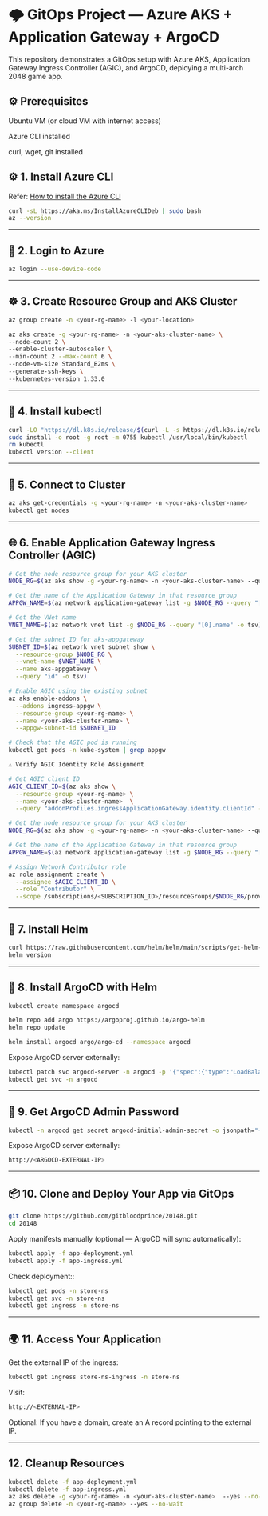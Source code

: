 # 🌩️ GitOps Project — Azure AKS + Application Gateway + ArgoCD

This repository demonstrates a GitOps setup with Azure AKS, Application Gateway Ingress Controller (AGIC), and ArgoCD, deploying a multi-arch 2048 game app.

## ⚙️ Prerequisites

Ubuntu VM (or cloud VM with internet access)

Azure CLI installed

curl, wget, git installed

## ⚙️ 1. Install Azure CLI

Refer: [How to install the Azure CLI](https://learn.microsoft.com/en-us/cli/azure/install-azure-cli?view=azure-cli-latest)

```bash
curl -sL https://aka.ms/InstallAzureCLIDeb | sudo bash
az --version
```

---

## 🔐 2. Login to Azure

```bash
az login --use-device-code
```

---

## ☸️ 3. Create Resource Group and AKS Cluster

```bash
az group create -n <your-rg-name> -l <your-location>

az aks create -g <your-rg-name> -n <your-aks-cluster-name> \
--node-count 2 \
--enable-cluster-autoscaler \
--min-count 2 --max-count 6 \
--node-vm-size Standard_B2ms \
--generate-ssh-keys \
--kubernetes-version 1.33.0
```

---

## 🧰 4. Install kubectl

```bash
curl -LO "https://dl.k8s.io/release/$(curl -L -s https://dl.k8s.io/release/stable.txt)/bin/linux/amd64/kubectl"
sudo install -o root -g root -m 0755 kubectl /usr/local/bin/kubectl
rm kubectl
kubectl version --client
```

---

## 🔗 5. Connect to Cluster

```bash
az aks get-credentials -g <your-rg-name> -n <your-aks-cluster-name>
kubectl get nodes
```
---

## 🌐 6. Enable Application Gateway Ingress Controller (AGIC)

```bash
# Get the node resource group for your AKS cluster
NODE_RG=$(az aks show -g <your-rg-name> -n <your-aks-cluster-name> --query "nodeResourceGroup" -o tsv)

# Get the name of the Application Gateway in that resource group
APPGW_NAME=$(az network application-gateway list -g $NODE_RG --query "[0].name" -o tsv)

# Get the VNet name
VNET_NAME=$(az network vnet list -g $NODE_RG --query "[0].name" -o tsv)

# Get the subnet ID for aks-appgateway
SUBNET_ID=$(az network vnet subnet show \
  --resource-group $NODE_RG \
  --vnet-name $VNET_NAME \
  --name aks-appgateway \
  --query "id" -o tsv)

# Enable AGIC using the existing subnet
az aks enable-addons \
  --addons ingress-appgw \
  --resource-group <your-rg-name> \
  --name <your-aks-cluster-name> \
  --appgw-subnet-id $SUBNET_ID

# Check that the AGIC pod is running
kubectl get pods -n kube-system | grep appgw

⚠️ Verify AGIC Identity Role Assignment

# Get AGIC client ID
AGIC_CLIENT_ID=$(az aks show \
  --resource-group <your-rg-name> \
  --name <your-aks-cluster-name>  \
  --query "addonProfiles.ingressApplicationGateway.identity.clientId" -o tsv)

# Get the node resource group for your AKS cluster
NODE_RG=$(az aks show -g <your-rg-name> -n <your-aks-cluster-name> --query "nodeResourceGroup" -o tsv)

# Get the name of the Application Gateway in that resource group
APPGW_NAME=$(az network application-gateway list -g $NODE_RG --query "[0].name" -o tsv)

# Assign Network Contributor role 
az role assignment create \
  --assignee $AGIC_CLIENT_ID \
  --role "Contributor" \
  --scope /subscriptions/<SUBSCRIPTION_ID>/resourceGroups/$NODE_RG/providers/Microsoft.Network/applicationGateways/$APPGW_NAME

```

---

## 🚀 7. Install Helm

```bash
curl https://raw.githubusercontent.com/helm/helm/main/scripts/get-helm-3 | bash
helm version
```
---
## 🧭 8. Install ArgoCD with Helm

```bash
kubectl create namespace argocd

helm repo add argo https://argoproj.github.io/argo-helm
helm repo update

helm install argocd argo/argo-cd --namespace argocd
```
Expose ArgoCD server externally:
```bash
kubectl patch svc argocd-server -n argocd -p '{"spec":{"type":"LoadBalancer"}}'
kubectl get svc -n argocd
```

---

## 🔑 9. Get ArgoCD Admin Password

```bash
kubectl -n argocd get secret argocd-initial-admin-secret -o jsonpath="{.data.password}" | base64 -d
```
Expose ArgoCD server externally:
```bash
http://<ARGOCD-EXTERNAL-IP>
```
---

## 📦 10. Clone and Deploy Your App via GitOps

```bash
git clone https://github.com/gitbloodprince/20148.git
cd 20148
```
Apply manifests manually (optional — ArgoCD will sync automatically):
```bash
kubectl apply -f app-deployment.yml
kubectl apply -f app-ingress.yml
```
Check deployment::
```bash
kubectl get pods -n store-ns
kubectl get svc -n store-ns
kubectl get ingress -n store-ns
```
---

## 🌍 11. Access Your Application
Get the external IP of the ingress:
```bash
kubectl get ingress store-ns-ingress -n store-ns
```
Visit:
```bash
http://<EXTERNAL-IP>
```
Optional: If you have a domain, create an A record pointing to the external IP.

---

## 12. Cleanup Resources

```bash
kubectl delete -f app-deployment.yml
kubectl delete -f app-ingress.yml
az aks delete -g <your-rg-name> -n <your-aks-cluster-name>  --yes --no-wait
az group delete -n <your-rg-name> --yes --no-wait
```

